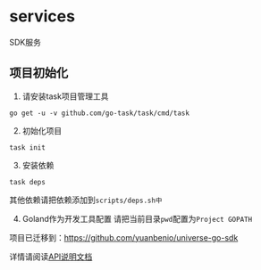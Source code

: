 # services
SDK服务

## 项目初始化

1. 请安装task项目管理工具

```
go get -u -v github.com/go-task/task/cmd/task
```

2. 初始化项目

```
task init
```

3. 安装依赖

```
task deps
```
其他依赖请把依赖添加到`scripts/deps.sh中`

4. Goland作为开发工具配置
请把当前目录`pwd`配置为`Project GOPATH`

项目已迁移到：https://github.com/yuanbenio/universe-go-sdk

详情请阅读[API说明文档](http://yuanbenlian.mydoc.io/docs/api.md?t=268053)
